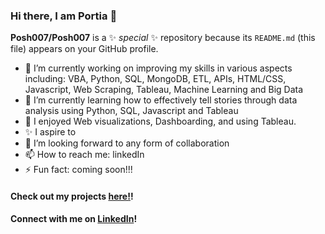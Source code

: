 ### Hi there, I am Portia  👋


**Posh007/Posh007** is a ✨ _special_ ✨ repository because its `README.md` (this file) appears on your GitHub profile.

- 🔭 I’m currently working on improving my skills in various aspects including: VBA, Python, SQL, MongoDB, ETL, APIs, HTML/CSS, Javascript, Web Scraping,  Tableau, Machine Learning and Big Data
- 🌱 I’m currently learning how to effectively tell stories through data analysis using Python, SQL, Javascript and Tableau
- 👯 I enjoyed Web visualizations, Dashboarding, and using Tableau.
- ✨ I aspire to 
- 🤔 I’m looking forward to any form of collaboration
- 📫 How to reach me: linkedIn
- ⚡ Fun fact: coming soon!!!

#### Check out my projects [here!](https://github.com/Posh007?tab=repositories)!
#### Connect with me on [LinkedIn](https://www.linkedin.com/in/portia-a/)!
